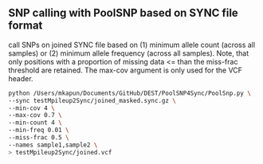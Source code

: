 ## SNP calling with PoolSNP based on SYNC file format

call SNPs on joined SYNC file based on (1) minimum allele count (across all samples) or (2) minimum allele frequency (across all samples). Note, that only positions with a proportion of missing data <= than the miss-frac threshold are retained. The max-cov argument is only used for the VCF header.

```bash
python /Users/mkapun/Documents/GitHub/DEST/PoolSNP4Sync/PoolSnp.py \
--sync testMpileup2Sync/joined_masked.sync.gz \
--min-cov 4 \
--max-cov 0.7 \
--min-count 4 \
--min-freq 0.01 \
--miss-frac 0.5 \
--names sample1,sample2 \
> testMpileup2Sync/joined.vcf
```
